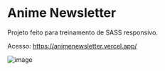 # Anime Newsletter

Projeto feito para treinamento de SASS responsivo.

Acesso: https://animenewsletter.vercel.app/

![image](https://github.com/PW-creator/animenewsletter/assets/72416696/c8094b6a-30b5-4c70-b3f0-63da1c832108)
